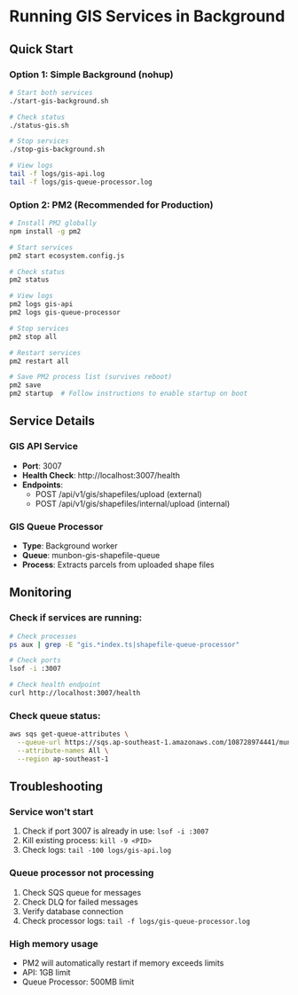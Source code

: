 # Running GIS Services in Background

## Quick Start

### Option 1: Simple Background (nohup)
```bash
# Start both services
./start-gis-background.sh

# Check status
./status-gis.sh

# Stop services
./stop-gis-background.sh

# View logs
tail -f logs/gis-api.log
tail -f logs/gis-queue-processor.log
```

### Option 2: PM2 (Recommended for Production)
```bash
# Install PM2 globally
npm install -g pm2

# Start services
pm2 start ecosystem.config.js

# Check status
pm2 status

# View logs
pm2 logs gis-api
pm2 logs gis-queue-processor

# Stop services
pm2 stop all

# Restart services
pm2 restart all

# Save PM2 process list (survives reboot)
pm2 save
pm2 startup  # Follow instructions to enable startup on boot
```

## Service Details

### GIS API Service
- **Port**: 3007
- **Health Check**: http://localhost:3007/health
- **Endpoints**:
  - POST /api/v1/gis/shapefiles/upload (external)
  - POST /api/v1/gis/shapefiles/internal/upload (internal)

### GIS Queue Processor
- **Type**: Background worker
- **Queue**: munbon-gis-shapefile-queue
- **Process**: Extracts parcels from uploaded shape files

## Monitoring

### Check if services are running:
```bash
# Check processes
ps aux | grep -E "gis.*index.ts|shapefile-queue-processor"

# Check ports
lsof -i :3007

# Check health endpoint
curl http://localhost:3007/health
```

### Check queue status:
```bash
aws sqs get-queue-attributes \
  --queue-url https://sqs.ap-southeast-1.amazonaws.com/108728974441/munbon-gis-shapefile-queue \
  --attribute-names All \
  --region ap-southeast-1
```

## Troubleshooting

### Service won't start
1. Check if port 3007 is already in use: `lsof -i :3007`
2. Kill existing process: `kill -9 <PID>`
3. Check logs: `tail -100 logs/gis-api.log`

### Queue processor not processing
1. Check SQS queue for messages
2. Check DLQ for failed messages
3. Verify database connection
4. Check processor logs: `tail -f logs/gis-queue-processor.log`

### High memory usage
- PM2 will automatically restart if memory exceeds limits
- API: 1GB limit
- Queue Processor: 500MB limit